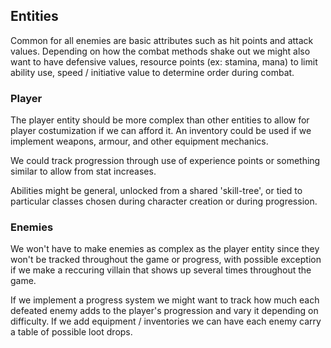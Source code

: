 ## Entities
Common for all enemies are basic attributes such as hit points and attack values. Depending on how the combat methods shake out we might also want to have defensive values, resource points (ex: stamina, mana) to limit ability use, speed / initiative value to determine order during combat.

### Player
The player entity should be more complex than other entities to allow for player costumization if we can afford it. An inventory could be used if we implement weapons, armour, and other equipment mechanics.

We could track progression through use of experience points or something similar to allow from stat increases.

Abilities might be general, unlocked from a shared 'skill-tree', or tied to particular classes chosen during character creation or during progression.

### Enemies
We won't have to make enemies as complex as the player entity since they won't be tracked throughout the game or progress, with possible exception if we make a reccuring villain that shows up several times throughout the game.

If we implement a progress system we might want to track how much each defeated enemy adds to the player's progression and vary it depending on difficulty. If we add equipment / inventories we can have each enemy carry a table of possible loot drops.